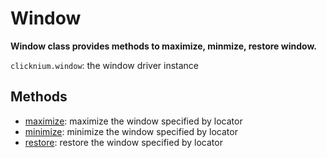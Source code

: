 # Window

**Window class provides methods to maximize, minmize, restore window.**

`clicknium.window`: the window driver instance

## Methods <!-- {docsify-ignore} -->

- [maximize](./doc/api/python/window/maximize.md): maximize the window specified by locator
- [minimize](./doc/api/python/window/minimize.md): minimize the window specified by locator
- [restore](./doc/api/python/window/restore.md): restore the window specified by locator